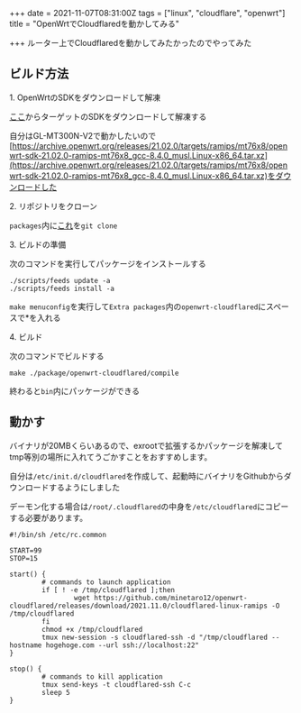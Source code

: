 +++
date = 2021-11-07T08:31:00Z
tags = ["linux", "cloudflare", "openwrt"]
title = "OpenWrtでCloudflaredを動かしてみる"

+++
ルーター上でCloudflaredを動かしてみたかったのでやってみた

## ビルド方法

1\.  OpenWrtのSDKをダウンロードして解凍

[ここ](https://downloads.openwrt.org/)からターゲットのSDKをダウンロードして解凍する

自分はGL-MT300N-V2で動かしたいので[https://archive.openwrt.org/releases/21.02.0/targets/ramips/mt76x8/openwrt-sdk-21.02.0-ramips-mt76x8_gcc-8.4.0_musl.Linux-x86_64.tar.xz](https://archive.openwrt.org/releases/21.02.0/targets/ramips/mt76x8/openwrt-sdk-21.02.0-ramips-mt76x8_gcc-8.4.0_musl.Linux-x86_64.tar.xz)をダウンロードした

2\. リポジトリをクローン

`packages`内に[これ](https://github.com/minetaro12/openwrt-cloudflared)を`git clone`

3\. ビルドの準備

次のコマンドを実行してパッケージをインストールする

```
./scripts/feeds update -a
./scripts/feeds install -a
```

`make menuconfig`を実行して`Extra packages`内の`openwrt-cloudflared`にスペースで*を入れる

4\. ビルド

次のコマンドでビルドする

`make ./package/openwrt-cloudflared/compile`

終わると`bin`内にパッケージができる

## 動かす

バイナリが20MBくらいあるので、exrootで拡張するかパッケージを解凍してtmp等別の場所に入れてうごかすことをおすすめします。

自分は`/etc/init.d/cloudflared`を作成して、起動時にバイナリをGithubからダウンロードするようにしました

デーモン化する場合は`/root/.cloudflared`の中身を`/etc/cloudflared`にコピーする必要があります。

```
#!/bin/sh /etc/rc.common

START=99
STOP=15

start() {
        # commands to launch application
        if [ ! -e /tmp/cloudflared ];then
                wget https://github.com/minetaro12/openwrt-cloudflared/releases/download/2021.11.0/cloudflared-linux-ramips -O /tmp/cloudflared
        fi
        chmod +x /tmp/cloudflared
        tmux new-session -s cloudflared-ssh -d "/tmp/cloudflared --hostname hogehoge.com --url ssh://localhost:22"
}

stop() {
        # commands to kill application
        tmux send-keys -t cloudflared-ssh C-c
        sleep 5
}
```